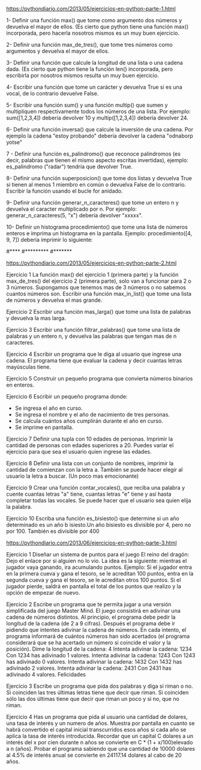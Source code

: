 https://pythondiario.com/2013/05/ejercicios-en-python-parte-1.html


1- Definir una función max() que tome como argumento dos números y devuelva el mayor de ellos. (Es cierto que python tiene una función max() incorporada, pero hacerla nosotros mismos es un muy buen ejercicio.

2- Definir una función max_de_tres(), que tome tres números como argumentos y devuelva el mayor de ellos.

3- Definir una función que calcule la longitud de una lista o una cadena dada. (Es cierto que python tiene la función len() incorporada, pero escribirla por nosotros mismos resulta un muy buen ejercicio.

4- Escribir una función que tome un carácter y devuelva True si es una vocal, de lo contrario devuelve False.

5- Escribir una función sum() y una función multip() que sumen y multipliquen respectivamente todos los números de una lista. Por ejemplo: sum([1,2,3,4]) debería devolver 10 y multip([1,2,3,4]) debería devolver 24.

6- Definir una función inversa() que calcule la inversión de una cadena. Por ejemplo la cadena "estoy probando" debería devolver la cadena "odnaborp yotse"

7 - Definir una función es_palindromo() que reconoce palíndromos (es decir, palabras que tienen el mismo aspecto escritas invertidas), ejemplo: es_palindromo ("radar") tendría que devolver True.

8- Definir una función superposicion() que tome dos listas y devuelva True si tienen al menos 1 miembro en común o devuelva False de lo contrario. Escribir la función usando el bucle for anidado.

9- Definir una función generar_n_caracteres() que tome un entero n y devuelva el caracter multiplicado por n. Por ejemplo: generar_n_caracteres(5, "x") debería devolver "xxxxx".

10- Definir un histograma procedimiento() que tome una lista de números enteros e imprima un histograma en la pantalla. Ejemplo: procedimiento([4, 9, 7]) debería imprimir lo siguiente:

#****
#*********
#*******

https://pythondiario.com/2013/05/ejercicios-en-python-parte-2.html

Ejercicio 1
La función max() del ejercicio 1 (primera parte) y la función max_de_tres() del ejercicio 2 (primera parte), solo van a funcionar para 2 o 3 números. Supongamos que tenemos mas de 3 números o no sabemos cuantos números son. Escribir una función max_in_list() que tome una lista de números y devuelva el mas grande.

Ejercicio 2
Escribir una función mas_larga() que tome una lista de palabras y devuelva la mas larga.

Ejercicio 3
Escribir una función filtrar_palabras() que tome una lista de palabras y un entero n, y devuelva las palabras que tengan mas de n caracteres.

Ejercicio 4
Escribir un programa que le diga al usuario que ingrese una cadena. El programa tiene que evaluar la cadena y decir cuantas letras mayúsculas tiene.

Ejercicio 5
Construir un pequeño programa que convierta números binarios en enteros.

Ejercicio 6
Escribir un pequeño programa donde:
- Se ingresa el año en curso.
- Se ingresa el nombre y el año de nacimiento de tres personas.
- Se calcula cuántos años cumplirán durante el año en curso.
- Se imprime en pantalla.

Ejercicio 7
Definir una tupla con 10 edades de personas.
Imprimir la cantidad de personas con edades superiores a 20.
Puedes variar el ejercicio para que sea el usuario quien ingrese las edades.

Ejercicio 8
Definir una lista con un conjunto de nombres, imprimir la cantidad de comienzan con la letra a.
También se puede hacer elegir al usuario la letra a buscar.  (Un poco mas emocionante)

Ejercicio 9
Crear una función contar_vocales(), que reciba una palabra y cuente cuantas letras "a" tiene, cuantas letras "e" tiene y así hasta completar todas las vocales.
Se puede hacer que el usuario sea quien elija la palabra.

Ejercicio 10
Escriba una función es_bisiesto() que determine si un año determinado es un año b
isiesto.Un año bisiesto es divisible por 4, pero no por 100. También es divisible por 400



https://pythondiario.com/2013/06/ejercicios-en-python-parte-3.html


Ejercicio 1
Diseñar un sistema de puntos para el juego El reino del dragón:
Dejo el enlace por si alguien no lo vio.
La idea es la siguiente: mientras el jugador vaya ganando, ira acumulando puntos.
Ejemplo: Si el jugador entra en la primera cueva y gana el tesoro, se le acreditan 100 puntos, entra en la segunda cueva y gana el tesoro, se le acreditan otros 100 puntos. Si el jugador pierde, saldrá en pantalla el total de los puntos que realizo y la opción de empezar de nuevo.

Ejercicio 2
Escribe un programa que te permita jugar a una versión simplificada del
juego Master Mind. El juego consistirá en adivinar una cadena de números
distintos. Al principio, el programa debe pedir la longitud de la cadena (de 2
a 9 cifras). Después el programa debe ir pidiendo que intentes adivinar la
cadena de números. En cada intento, el programa informará de cuántos números
han sido acertados (el programa considerará que se ha acertado un número si
coincide el valor y la posición).
Dime la longitud de la cadena: 4
Intenta adivinar la cadena: 1234
Con 1234 has adivinado 1 valores. Intenta adivinar
la cadena: 1243
Con 1243 has adivinado 0 valores. Intenta adivinar
la cadena: 1432
Con 1432 has adivinado 2 valores. Intenta adivinar
la cadena: 2431
Con 2431 has adivinado 4 valores.
Felicidades

Ejercicio 3
Escribe un programa que pida dos palabras y diga si riman o no. Si coinciden
las tres últimas letras tiene que decir que riman. Si coinciden sólo las dos
últimas tiene que decir que riman un poco y si no, que no riman.

Ejercicio 4
Has un programa que pida al usuario una cantidad de dolares, una tasa de interés y un numero de años. Muestra por pantalla en cuanto se habrá convertido el capital inicial transcurridos esos años si cada año se aplica la tasa de interés introducida.
Recordar que un capital C dolares a un interés del x por cien durante n años se convierte en C * (1 + x/100)elevado a n (años). Probar el programa sabiendo que una cantidad de 10000 dolares al 4.5% de interés anual se convierte en 24117.14 dolares al cabo de 20 años.


